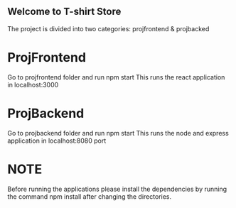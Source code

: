 ## Welcome to T-shirt Store

The project is divided into two categories:
projfrontend & projbacked


# ProjFrontend

Go to projfrontend folder and run npm start
This runs the react application in localhost:3000


# ProjBackend

Go to projbackend folder and run npm start
This runs the node and express application in localhost:8080 port


# NOTE
Before running the applications please install the dependencies by running the command npm install after changing the directories.
